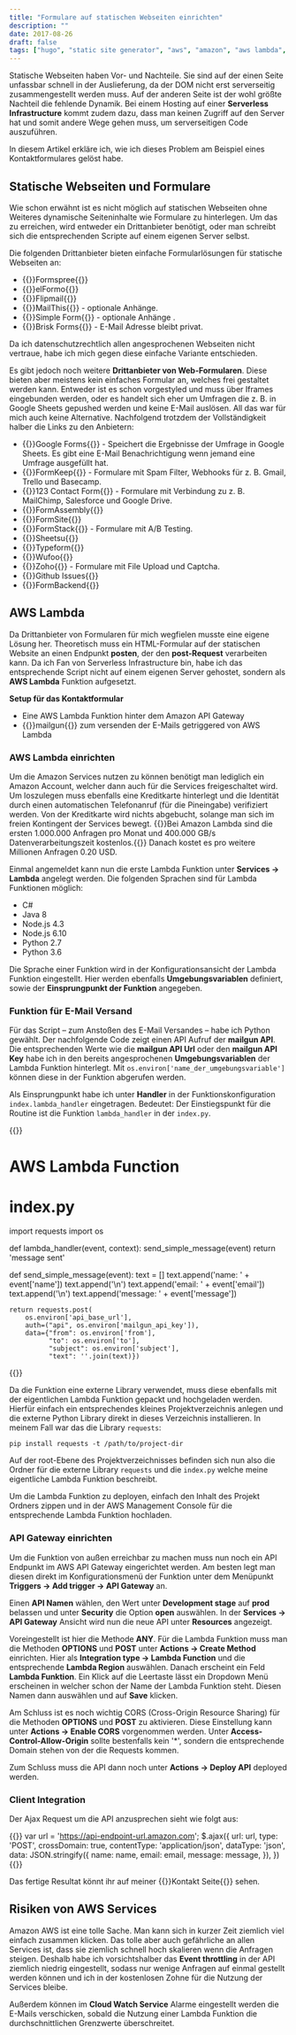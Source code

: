 ```yaml
---
title: "Formulare auf statischen Webseiten einrichten"
description: ""
date: 2017-08-26
draft: false
tags: ["hugo", "static site generator", "aws", "amazon", "aws lambda", "hosting", "serverless"]
---
```


Statische Webseiten haben Vor- und Nachteile. Sie sind auf der einen Seite unfassbar schnell in der Auslieferung, da der DOM nicht erst serverseitig zusammengestellt werden muss. Auf der anderen Seite ist der wohl größte Nachteil die fehlende Dynamik. Bei einem Hosting auf einer **Serverless Infrastructure** kommt zudem dazu, dass man keinen Zugriff auf den Server hat und somit andere Wege gehen muss, um serverseitigen Code auszuführen.

In diesem Artikel erkläre ich, wie ich dieses Problem am Beispiel eines Kontaktformulares gelöst habe. 

## Statische Webseiten und Formulare

Wie schon erwähnt ist es nicht möglich auf statischen Webseiten ohne Weiteres dynamische Seiteninhalte wie Formulare zu hinterlegen. Um das zu erreichen, wird entweder ein Drittanbieter benötigt, oder man schreibt sich die entsprechenden Scripte auf einem eigenen Server selbst.

Die folgenden Drittanbieter bieten einfache Formularlösungen für statische Webseiten an:

- {{<link href="http://formspree.io/" target="_blank">}}Formspree{{</link>}}
- {{<link href="https://www.elformo.com/" target="_blank">}}elFormo{{</link>}}
- {{<link href="http://flipmail.co/" target="_blank">}}Flipmail{{</link>}}
- {{<link href="http://mailthis.to/" target="_blank">}}MailThis{{</link>}} - optionale Anhänge.
- {{<link href="https://getsimpleform.com/" target="_blank">}}Simple Form{{</link>}} - optionale Anhänge .
- {{<link href="https://github.com/stevensona/briskforms" target="_blank">}}Brisk Forms{{</link>}} - E-Mail Adresse bleibt privat.

Da ich datenschutzrechtlich allen angesprochenen Webseiten nicht vertraue, habe ich mich gegen diese einfache Variante entschieden.

Es gibt jedoch noch weitere **Drittanbieter von Web-Formularen**. Diese bieten aber meistens kein einfaches Formular an, welches frei gestaltet werden kann. Entweder ist es schon vorgestyled und muss über Iframes eingebunden werden, oder es handelt sich eher um Umfragen die z. B. in Google Sheets gepushed werden und keine E-Mail auslösen. All das war für mich auch keine Alternative. Nachfolgend trotzdem der Vollständigkeit halber die Links zu den Anbietern:

- {{<link href="https://www.google.com/forms/about/" target="_blank">}}Google Forms{{</link>}} - Speichert die Ergebnisse der Umfrage in Google Sheets. Es gibt eine E-Mail Benachrichtigung wenn jemand eine Umfrage ausgefüllt hat.
- {{<link href="https://formkeep.com/" target="_blank">}}FormKeep{{</link>}} - Formulare mit Spam Filter, Webhooks für z. B. Gmail, Trello und Basecamp.
- {{<link href="http://www.123contactform.com/" target="_blank">}}123 Contact Form{{</link>}} - Formulare mit Verbindung zu z. B. MailChimp, Salesforce und Google Drive.
- {{<link href="http://www.formassembly.com/" target="_blank">}}FormAssembly{{</link>}}
- {{<link href="https://www.formsite.com/" target="_blank">}}FormSite{{</link>}}
- {{<link href="https://www.formstack.com/" target="_blank">}}FormStack{{</link>}} - Formulare mit A/B Testing.
- {{<link href="https://sheetsu.com/" target="_blank">}}Sheetsu{{</link>}}
- {{<link href="http://www.typeform.com/" target="_blank">}}Typeform{{</link>}}
- {{<link href="http://www.wufoo.com/" target="_blank">}}Wufoo{{</link>}}
- {{<link href="https://www.zoho.com/crm/help/web-forms/set-up-web-forms.html" target="_blank">}}Zoho{{</link>}} - Formulare mit File Upload und Captcha.
- {{<link href="https://help.github.com/articles/about-issues/" target="_blank">}}Github Issues{{</link>}}
- {{<link href="https://www.formbackend.com" target="_blank">}}FormBackend{{</link>}}

## AWS Lambda

Da Drittanbieter von Formularen für mich wegfielen musste eine eigene Lösung her. Theoretisch muss ein HTML-Formular auf der statischen Website an einen Endpunkt **posten**, der den **post-Request** verarbeiten kann. Da ich Fan von Serverless Infrastructure bin, habe ich das entsprechende Script nicht auf einem eigenen Server gehostet, sondern als **AWS Lambda** Funktion aufgesetzt.

**Setup für das Kontaktformular**

- Eine AWS Lambda Funktion hinter dem Amazon API Gateway
- {{<link href="https://www.mailgun.com/" target="_blank">}}mailgun{{</link>}} zum versenden der E-Mails getriggered von AWS Lambda

### AWS Lambda einrichten

Um die Amazon Services nutzen zu können benötigt man lediglich ein Amazon Account, welcher dann auch für die Services freigeschaltet wird. Um loszulegen muss ebenfalls eine Kreditkarte hinterlegt und die Identität durch einen automatischen Telefonanruf (für die Pineingabe) verifiziert werden. Von der Kreditkarte wird nichts abgebucht, solange man sich im freien Kontingent der Services bewegt. {{<link href="https://aws.amazon.com/de/lambda/pricing/" target="_blank">}}Bei Amazon Lambda sind die ersten 1.000.000 Anfragen pro Monat und 400.000 GB/s Datenverarbeitungszeit kostenlos.{{</link>}} Danach kostet es pro weitere Millionen Anfragen 0.20 USD.

Einmal angemeldet kann nun die erste Lambda Funktion unter **Services -> Lambda** angelegt werden. Die folgenden Sprachen sind für Lambda Funktionen möglich:

- C#
- Java 8
- Node.js 4.3
- Node.js 6.10
- Python 2.7
- Python 3.6

Die Sprache einer Funktion wird in der Konfigurationsansicht der Lambda Funktion eingestellt. Hier werden ebenfalls **Umgebungsvariablen** definiert, sowie der **Einsprungpunkt der Funktion** angegeben.

### Funktion für E-Mail Versand

Für das Script – zum Anstoßen des E-Mail Versandes – habe ich Python gewählt. Der nachfolgende Code zeigt einen API Aufruf der **mailgun API**. Die entsprechenden Werte wie die **mailgun API Url** oder den **mailgun API Key** habe ich in den bereits angesprochenen **Umgebungsvariablen** der Lambda Funktion hinterlegt. Mit `os.environ['name_der_umgebungsvariable']` können diese in der Funktion abgerufen werden.

Als Einsprungpunkt habe ich unter **Handler** in der Funktionskonfiguration `index.lambda_handler` eingetragen. Bedeutet: Der Einstiegspunkt für die Routine ist die Funktion `lambda_handler` in der `index.py`.

{{<highlight python>}}
# AWS Lambda Function
# index.py

import requests
import os 

def lambda_handler(event, context):
    send_simple_message(event)
    return 'message sent'
    
def send_simple_message(event):
    text = []
    text.append('name: ' + event['name'])
    text.append('\n')
    text.append('email: ' + event['email'])
    text.append('\n')
    text.append('message: ' + event['message'])
    
    return requests.post(
        os.environ['api_base_url'],
        auth=("api", os.environ['mailgun_api_key']),
        data={"from": os.environ['from'],
              "to": os.environ['to'],
              "subject": os.environ['subject'],
              "text": ''.join(text)})
{{</highlight>}}

Da die Funktion eine externe Library verwendet, muss diese ebenfalls mit der eigentlichen Lambda Funktion gepackt und hochgeladen werden. Hierfür einfach ein entsprechendes kleines Projektverzeichnis anlegen und die externe Python Library direkt in dieses Verzeichnis installieren. In meinem Fall war das die Library `requests`:

`pip install requests -t /path/to/project-dir`

Auf der root-Ebene des Projektverzeichnisses befinden sich nun also die Ordner für die externe Library `requests` und die `index.py` welche meine eigentliche Lambda Funktion beschreibt.

Um die Lambda Funktion zu deployen, einfach den Inhalt des Projekt Ordners zippen und in der AWS Management Console für die entsprechende Lambda Funktion hochladen.

### API Gateway einrichten

Um die Funktion von außen erreichbar zu machen muss nun noch ein API Endpunkt im AWS API Gateway eingerichtet werden. Am besten legt man diesen direkt im Konfigurationsmenü der Funktion unter dem Menüpunkt **Triggers -> Add trigger -> API Gateway** an.

Einen **API Namen** wählen, den Wert unter **Development stage** auf **prod** belassen und unter **Security** die Option **open** auswählen. In der **Services -> API Gateway** Ansicht wird nun die neue API unter **Resources** angezeigt.

Voreingestellt ist hier die Methode **ANY**. Für die Lambda Funktion muss man die Methoden **OPTIONS** und **POST** unter **Actions -> Create Method** einrichten. Hier als **Integration type -> Lambda Function** und die entsprechende **Lambda Region** auswählen. Danach erscheint ein Feld **Lambda Funktion**. Ein Klick auf die Leertaste lässt ein Dropdown Menü erscheinen in welcher schon der Name der Lambda Funktion steht. Diesen Namen dann auswählen und auf **Save** klicken.

Am Schluss ist es noch wichtig CORS (Cross-Origin Resource Sharing) für die Methoden **OPTIONS** und **POST** zu aktivieren. Diese Einstellung kann unter **Actions -> Enable CORS** vorgenommen werden. Unter **Access-Control-Allow-Origin** sollte bestenfalls kein '*', sondern die entsprechende Domain stehen von der die Requests kommen.

Zum Schluss muss die API dann noch unter **Actions -> Deploy API** deployed werden.

### Client Integration

Der Ajax Request um die API anzusprechen sieht wie folgt aus:

{{<highlight js>}}
var url = 'https://api-endpoint-url.amazon.com';
$.ajax({
  url: url,
  type: 'POST',
  crossDomain: true,
  contentType: 'application/json',
  dataType: 'json',
  data: JSON.stringify({
    name: name,
    email: email,
    message: message,
  }),
})
{{</highlight>}}

Das fertige Resultat könnt ihr auf meiner {{<link href="/kontakt">}}Kontakt Seite{{</link>}} sehen.

## Risiken von AWS Services

Amazon AWS ist eine tolle Sache. Man kann sich in kurzer Zeit ziemlich viel einfach zusammen klicken. Das tolle aber auch gefährliche an allen Services ist, dass sie ziemlich schnell hoch skalieren wenn die Anfragen steigen. Deshalb habe ich vorsichtshalber das **Event throttling** in der API ziemlich niedrig eingestellt, sodass nur wenige Anfragen auf einmal gestellt werden können und ich in der kostenlosen Zohne für die Nutzung der Services bleibe.

Außerdem können im **Cloud Watch Service** Alarme eingestellt werden die E-Mails verschicken, sobald die Nutzung einer Lambda Funktion die durchschnittlichen Grenzwerte überschreitet.  